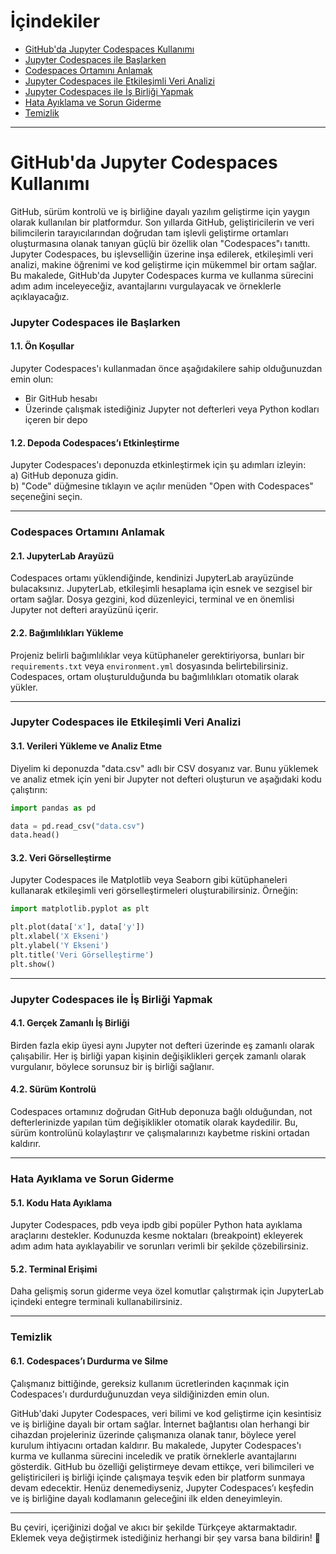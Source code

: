 # İçindekiler  

- [GitHub'da Jupyter Codespaces Kullanımı](#githubda-jupyter-codespaces-kullanimi)<br>  
- [Jupyter Codespaces ile Başlarken](#jupyter-codespaces-ile-baslarken)<br>  
- [Codespaces Ortamını Anlamak](#codespaces-ortamini-anlamak)<br>  
- [Jupyter Codespaces ile Etkileşimli Veri Analizi](#jupyter-codespaces-ile-etkilesimli-veri-analizi)<br>  
- [Jupyter Codespaces ile İş Birliği Yapmak](#jupyter-codespaces-ile-is-birligi-yapmak)<br>  
- [Hata Ayıklama ve Sorun Giderme](#hata-ayiklama-ve-sorun-giderme)<br>  
- [Temizlik](#temizlik)  

---

# GitHub'da Jupyter Codespaces Kullanımı  

GitHub, sürüm kontrolü ve iş birliğine dayalı yazılım geliştirme için yaygın olarak kullanılan bir platformdur. Son yıllarda GitHub, geliştiricilerin ve veri bilimcilerin tarayıcılarından doğrudan tam işlevli geliştirme ortamları oluşturmasına olanak tanıyan güçlü bir özellik olan "Codespaces"ı tanıttı. Jupyter Codespaces, bu işlevselliğin üzerine inşa edilerek, etkileşimli veri analizi, makine öğrenimi ve kod geliştirme için mükemmel bir ortam sağlar. Bu makalede, GitHub'da Jupyter Codespaces kurma ve kullanma sürecini adım adım inceleyeceğiz, avantajlarını vurgulayacak ve örneklerle açıklayacağız.  

### Jupyter Codespaces ile Başlarken  

#### 1.1. Ön Koşullar  
Jupyter Codespaces'ı kullanmadan önce aşağıdakilere sahip olduğunuzdan emin olun:  
- Bir GitHub hesabı  
- Üzerinde çalışmak istediğiniz Jupyter not defterleri veya Python kodları içeren bir depo  

#### 1.2. Depoda Codespaces’ı Etkinleştirme  
Jupyter Codespaces'ı deponuzda etkinleştirmek için şu adımları izleyin:  
a) GitHub deponuza gidin.  
b) "Code" düğmesine tıklayın ve açılır menüden "Open with Codespaces" seçeneğini seçin.  

---

### Codespaces Ortamını Anlamak  

#### 2.1. JupyterLab Arayüzü  
Codespaces ortamı yüklendiğinde, kendinizi JupyterLab arayüzünde bulacaksınız. JupyterLab, etkileşimli hesaplama için esnek ve sezgisel bir ortam sağlar. Dosya gezgini, kod düzenleyici, terminal ve en önemlisi Jupyter not defteri arayüzünü içerir.  

#### 2.2. Bağımlılıkları Yükleme  
Projeniz belirli bağımlılıklar veya kütüphaneler gerektiriyorsa, bunları bir `requirements.txt` veya `environment.yml` dosyasında belirtebilirsiniz. Codespaces, ortam oluşturulduğunda bu bağımlılıkları otomatik olarak yükler.  

---

### Jupyter Codespaces ile Etkileşimli Veri Analizi  

#### 3.1. Verileri Yükleme ve Analiz Etme  
Diyelim ki deponuzda "data.csv" adlı bir CSV dosyanız var. Bunu yüklemek ve analiz etmek için yeni bir Jupyter not defteri oluşturun ve aşağıdaki kodu çalıştırın:  

```python
import pandas as pd

data = pd.read_csv("data.csv")
data.head()
```  

#### 3.2. Veri Görselleştirme  
Jupyter Codespaces ile Matplotlib veya Seaborn gibi kütüphaneleri kullanarak etkileşimli veri görselleştirmeleri oluşturabilirsiniz. Örneğin:  

```python
import matplotlib.pyplot as plt

plt.plot(data['x'], data['y'])
plt.xlabel('X Ekseni')
plt.ylabel('Y Ekseni')
plt.title('Veri Görselleştirme')
plt.show()
```  

---

### Jupyter Codespaces ile İş Birliği Yapmak  

#### 4.1. Gerçek Zamanlı İş Birliği  
Birden fazla ekip üyesi aynı Jupyter not defteri üzerinde eş zamanlı olarak çalışabilir. Her iş birliği yapan kişinin değişiklikleri gerçek zamanlı olarak vurgulanır, böylece sorunsuz bir iş birliği sağlanır.  

#### 4.2. Sürüm Kontrolü  
Codespaces ortamınız doğrudan GitHub deponuza bağlı olduğundan, not defterlerinizde yapılan tüm değişiklikler otomatik olarak kaydedilir. Bu, sürüm kontrolünü kolaylaştırır ve çalışmalarınızı kaybetme riskini ortadan kaldırır.  

---

### Hata Ayıklama ve Sorun Giderme  

#### 5.1. Kodu Hata Ayıklama  
Jupyter Codespaces, pdb veya ipdb gibi popüler Python hata ayıklama araçlarını destekler. Kodunuzda kesme noktaları (breakpoint) ekleyerek adım adım hata ayıklayabilir ve sorunları verimli bir şekilde çözebilirsiniz.  

#### 5.2. Terminal Erişimi  
Daha gelişmiş sorun giderme veya özel komutlar çalıştırmak için JupyterLab içindeki entegre terminali kullanabilirsiniz.  

---

### Temizlik  

#### 6.1. Codespaces’ı Durdurma ve Silme  
Çalışmanız bittiğinde, gereksiz kullanım ücretlerinden kaçınmak için Codespaces'ı durdurduğunuzdan veya sildiğinizden emin olun.  

GitHub'daki Jupyter Codespaces, veri bilimi ve kod geliştirme için kesintisiz ve iş birliğine dayalı bir ortam sağlar. İnternet bağlantısı olan herhangi bir cihazdan projeleriniz üzerinde çalışmanıza olanak tanır, böylece yerel kurulum ihtiyacını ortadan kaldırır. Bu makalede, Jupyter Codespaces'ı kurma ve kullanma sürecini inceledik ve pratik örneklerle avantajlarını gösterdik. GitHub bu özelliği geliştirmeye devam ettikçe, veri bilimcileri ve geliştiricileri iş birliği içinde çalışmaya teşvik eden bir platform sunmaya devam edecektir. Henüz denemediyseniz, Jupyter Codespaces’ı keşfedin ve iş birliğine dayalı kodlamanın geleceğini ilk elden deneyimleyin.  

---

Bu çeviri, içeriğinizi doğal ve akıcı bir şekilde Türkçeye aktarmaktadır. Eklemek veya değiştirmek istediğiniz herhangi bir şey varsa bana bildirin! 🚀